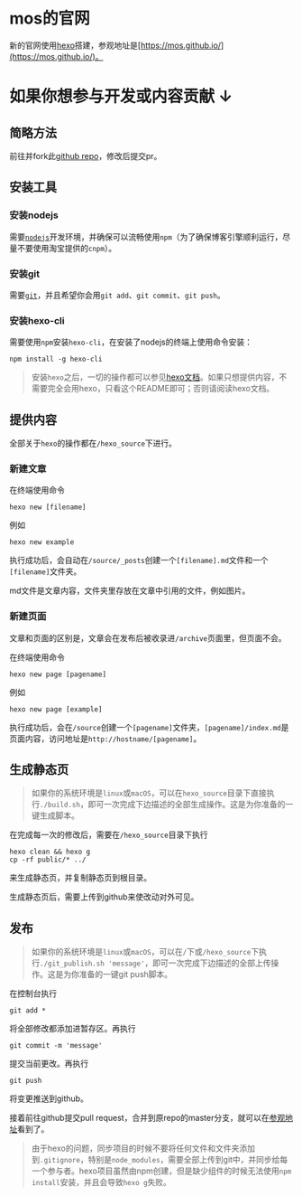 # mos的官网

新的官网使用[hexo](https://hexo.io/zh-cn/)搭建，参观地址是[https://mos.github.io/](https://mos.github.io/)。

# 如果你想参与开发或内容贡献 ↓

## 简略方法

前往并fork此[github repo](https://github.com/mos/mos.github.io)，修改后提交pr。

## 安装工具

### 安装nodejs

需要[`nodejs`](http://nodejs.cn/)开发环境，并确保可以流畅使用`npm`（为了确保博客引擎顺利运行，尽量不要使用淘宝提供的`cnpm`）。

### 安装git

需要[`git`](https://git-scm.com/)，并且希望你会用`git add`、`git commit`、`git push`。

### 安装hexo-cli

需要使用`npm`安装`hexo-cli`，在安装了nodejs的终端上使用命令安装：

```shell
npm install -g hexo-cli
```

> 安装`hexo`之后，一切的操作都可以参见[hexo文档](https://hexo.io/zh-cn/docs/)。如果只想提供内容，不需要完全会用hexo，只看这个README即可；否则请阅读hexo文档。

## 提供内容

全部关于`hexo`的操作都在`/hexo_source`下进行。

### 新建文章

在终端使用命令
```shell
hexo new [filename]
```

例如
```shell
hexo new example
```

执行成功后，会自动在`/source/_posts`创建一个`[filename].md`文件和一个`[filename]`文件夹。

md文件是文章内容，文件夹里存放在文章中引用的文件，例如图片。

### 新建页面

文章和页面的区别是，文章会在发布后被收录进`/archive`页面里，但页面不会。

在终端使用命令

```shell
hexo new page [pagename]
```

例如
```shell
hexo new page [example]
```

执行成功后，会在`/source`创建一个`[pagename]`文件夹，`[pagename]/index.md`是页面内容，访问地址是`http://hostname/[pagename]`。

## 生成静态页

> 如果你的系统环境是`linux`或`macOS`，可以在`hexo_source`目录下直接执行`./build.sh`，即可一次完成下边描述的全部生成操作。这是为你准备的一键生成脚本。

在完成每一次的修改后，需要在`/hexo_source`目录下执行

```shell
hexo clean && hexo g
cp -rf public/* ../
```

来生成静态页，并复制静态页到根目录。

生成静态页后，需要上传到github来使改动对外可见。

## 发布

> 如果你的系统环境是`linux`或`macOS`，可以在`/`下或`/hexo_source`下执行`./git_publish.sh 'message'`，即可一次完成下边描述的全部上传操作。这是为你准备的一键git push脚本。

在控制台执行

```shell
git add *
```

将全部修改都添加进暂存区。再执行

```shell
git commit -m 'message'
```

提交当前更改。再执行

```shell
git push
```

将变更推送到github。

接着前往github提交pull request，合并到原repo的master分支，就可以在[参观地址](https://mos.github.io/)看到了。

> 由于hexo的问题，同步项目的时候不要将任何文件和文件夹添加到`.gitignore`，特别是`node_modules`，需要全部上传到git中，并同步给每一个参与者。hexo项目虽然由npm创建，但是缺少组件的时候无法使用`npm install`安装，并且会导致`hexo g`失败。